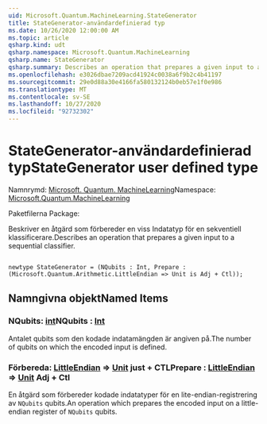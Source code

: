 ```yaml
---
uid: Microsoft.Quantum.MachineLearning.StateGenerator
title: StateGenerator-användardefinierad typ
ms.date: 10/26/2020 12:00:00 AM
ms.topic: article
qsharp.kind: udt
qsharp.namespace: Microsoft.Quantum.MachineLearning
qsharp.name: StateGenerator
qsharp.summary: Describes an operation that prepares a given input to a sequential classifier.
ms.openlocfilehash: e3026dbae7209acd41924c0038a6f9b2c4b41197
ms.sourcegitcommit: 29e0d88a30e4166fa580132124b0eb57e1f0e986
ms.translationtype: MT
ms.contentlocale: sv-SE
ms.lasthandoff: 10/27/2020
ms.locfileid: "92732302"
---
```

# <a name="stategenerator-user-defined-type"></a><span data-ttu-id="d4e23-102">StateGenerator-användardefinierad typ</span><span class="sxs-lookup"><span data-stu-id="d4e23-102">StateGenerator user defined type</span></span>

<span data-ttu-id="d4e23-103">Namnrymd: [Microsoft. Quantum. MachineLearning](xref:Microsoft.Quantum.MachineLearning)</span><span class="sxs-lookup"><span data-stu-id="d4e23-103">Namespace: [Microsoft.Quantum.MachineLearning](xref:Microsoft.Quantum.MachineLearning)</span></span>

<span data-ttu-id="d4e23-104">Paketfilerna [](https://nuget.org/packages/)</span><span class="sxs-lookup"><span data-stu-id="d4e23-104">Package: [](https://nuget.org/packages/)</span></span>


<span data-ttu-id="d4e23-105">Beskriver en åtgärd som förbereder en viss Indatatyp för en sekventiell klassificerare.</span><span class="sxs-lookup"><span data-stu-id="d4e23-105">Describes an operation that prepares a given input to a sequential classifier.</span></span>

```qsharp

newtype StateGenerator = (NQubits : Int, Prepare : (Microsoft.Quantum.Arithmetic.LittleEndian => Unit is Adj + Ctl));
```



## <a name="named-items"></a><span data-ttu-id="d4e23-106">Namngivna objekt</span><span class="sxs-lookup"><span data-stu-id="d4e23-106">Named Items</span></span>

### <a name="nqubits--int"></a><span data-ttu-id="d4e23-107">NQubits: [int](xref:microsoft.quantum.lang-ref.int)</span><span class="sxs-lookup"><span data-stu-id="d4e23-107">NQubits : [Int](xref:microsoft.quantum.lang-ref.int)</span></span>

<span data-ttu-id="d4e23-108">Antalet qubits som den kodade indatamängden är angiven på.</span><span class="sxs-lookup"><span data-stu-id="d4e23-108">The number of qubits on which the encoded input is defined.</span></span>
### <a name="prepare--littleendian--unit-adj--ctl"></a><span data-ttu-id="d4e23-109">Förbereda: [LittleEndian](xref:Microsoft.Quantum.Arithmetic.LittleEndian) => [Unit](xref:microsoft.quantum.lang-ref.unit) just + CTL</span><span class="sxs-lookup"><span data-stu-id="d4e23-109">Prepare : [LittleEndian](xref:Microsoft.Quantum.Arithmetic.LittleEndian) => [Unit](xref:microsoft.quantum.lang-ref.unit) Adj + Ctl</span></span>

<span data-ttu-id="d4e23-110">En åtgärd som förbereder kodade indatatyper för en lite-endian-registrering av `NQubits` qubits.</span><span class="sxs-lookup"><span data-stu-id="d4e23-110">An operation which prepares the encoded input on a little-endian register of `NQubits` qubits.</span></span>